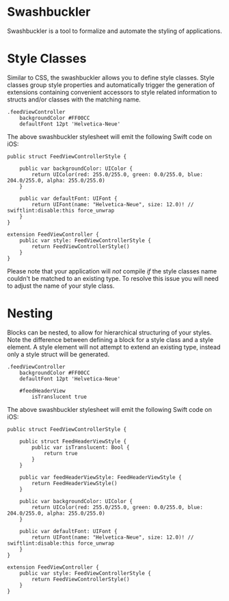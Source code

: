 # Swashbuckler
Swashbuckler is a tool to formalize and automate the styling of applications.

# Style Classes

Similar to CSS, the swashbuckler allows you to define style classes. Style classes group style properties and automatically trigger the generation of extensions containing convenient accessors to style related information to structs and/or classes with the matching name.

```
.feedViewController
    backgroundColor #FF00CC
    defaultFont 12pt 'Helvetica-Neue'
```

The above swashbuckler stylesheet will emit the following Swift code on iOS:

```
public struct FeedViewControllerStyle {

    public var backgroundColor: UIColor {
        return UIColor(red: 255.0/255.0, green: 0.0/255.0, blue: 204.0/255.0, alpha: 255.0/255.0)
    }

    public var defaultFont: UIFont {
        return UIFont(name: "Helvetica-Neue", size: 12.0)! // swiftlint:disable:this force_unwrap
    }
}

extension FeedViewController {
    public var style: FeedViewControllerStyle {
        return FeedViewControllerStyle()
    }
}
```

Please note that your application will _not_ compile _if_ the style classes name couldn't be matched to an existing type. To resolve this issue you will need to adjust the name of your style class.

# Nesting

Blocks can be nested, to allow for hierarchical structuring of your styles. Note the difference between defining a block for a style class and a style element. A style element will not attempt to extend an existing type, instead only a style struct will be generated.

```
.feedViewController
    backgroundColor #FF00CC
    defaultFont 12pt 'Helvetica-Neue'
    
    #feedHeaderView
        isTranslucent true
```

The above swashbuckler stylesheet will emit the following Swift code on iOS:

```
public struct FeedViewControllerStyle {

    public struct FeedHeaderViewStyle {
        public var isTranslucent: Bool {
            return true
        }
    }

    public var feedHeaderViewStyle: FeedHeaderViewStyle {
        return FeedHeaderViewStyle()
    }

    public var backgroundColor: UIColor {
        return UIColor(red: 255.0/255.0, green: 0.0/255.0, blue: 204.0/255.0, alpha: 255.0/255.0)
    }

    public var defaultFont: UIFont {
        return UIFont(name: "Helvetica-Neue", size: 12.0)! // swiftlint:disable:this force_unwrap
    }
}

extension FeedViewController {
    public var style: FeedViewControllerStyle {
        return FeedViewControllerStyle()
    }
}
```
